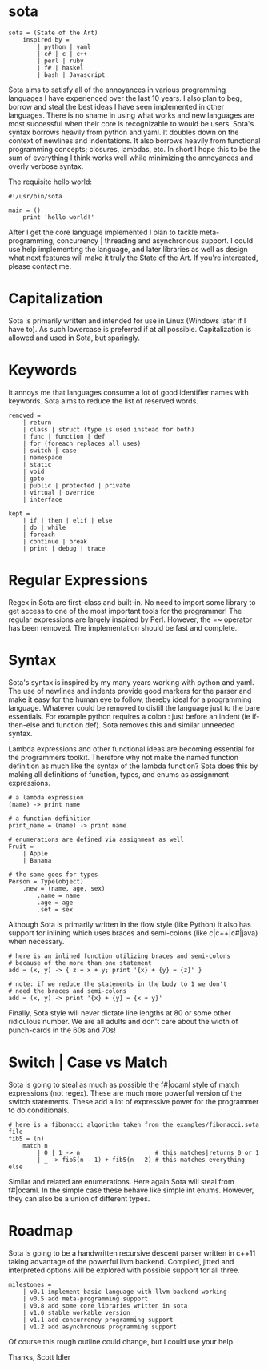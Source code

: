 sota
====
````
sota = (State of the Art)
    inspired by =
        | python | yaml
        | c# | c | c++
        | perl | ruby
        | f# | haskel
        | bash | Javascript
````

Sota aims to satisfy all of the annoyances in various programming
languages I have experienced over the last 10 years.  I also plan
to beg, borrow and steal the best ideas I have seen implemented in
other languages.  There is no shame in using what works and new
languages are most successful when their core is recognizable to
would be users.  Sota's syntax borrows heavily from python and yaml.
It doubles down on the context of newlines and indentations.  It also
borrows heavily from functional programming concepts; closures,
lambdas, etc.  In short I hope this to be the sum of everything I
think works well while minimizing the annoyances and overly verbose
syntax.

The requisite hello world:
````
#!/usr/bin/sota

main = ()
    print 'hello world!'
````
After I get the core language implemented I plan to tackle
meta-programming, concurrency | threading and asynchronous support.  I
could use help implementing the language, and later libraries as
well as design what next features will make it truly the State of the
Art.  If you're interested, please contact me.

Capitalization
==============

Sota is primarily written and intended for use in Linux (Windows
later if I have to).  As such lowercase is preferred if at all possible.
Capitalization is allowed and used in Sota, but sparingly.

Keywords
========

It annoys me that languages consume a lot of good identifier names
with keywords.  Sota aims to reduce the list of reserved words.
````
removed =
    | return
    | class | struct (type is used instead for both)
    | func | function | def
    | for (foreach replaces all uses)
    | switch | case
    | namespace
    | static
    | void
    | goto
    | public | protected | private
    | virtual | override
    | interface

kept =
    | if | then | elif | else
    | do | while
    | foreach
    | continue | break
    | print | debug | trace
````

Regular Expressions
===================

Regex in Sota are first-class and built-in.  No need to import some
library to get access to one of the most important tools for the
programmer!  The regular expressions are largely inspired by Perl.
However, the =~ operator has been removed.  The implementation
should be fast and complete.

Syntax
======

Sota's syntax is inspired by my many years working with python and
yaml.  The use of newlines and indents provide good markers for the
parser and make it easy for the human eye to follow, thereby ideal
for a programming language.  Whatever could be removed to distill
the language just to the bare essentials.  For example python
requires a colon : just before an indent (ie if-then-else and function
def).  Sota removes this and similar unneeded syntax.

Lambda expressions and other functional ideas are becoming essential
for the programmers toolkit.  Therefore why not make the named
function definition as much like the syntax of the lambda function?
Sota does this by making all definitions of function, types, and
enums as assignment expressions.
````
# a lambda expression
(name) -> print name

# a function definition
print_name = (name) -> print name

# enumerations are defined via assignment as well
Fruit =
    | Apple
    | Banana
    
# the same goes for types
Person = Type(object)
    .new = (name, age, sex)
        .name = name
        .age = age
        .set = sex
````

Although Sota is primarily written in the flow style (like
Python) it also has support for inlining which uses braces and
semi-colons (like c|c++|c#|java) when necessary.
````
# here is an inlined function utilizing braces and semi-colons
# because of the more than one statement
add = (x, y) -> { z = x + y; print '{x} + {y} = {z}' }

# note: if we reduce the statements in the body to 1 we don't
# need the braces and semi-colons
add = (x, y) -> print '{x} + {y} = {x + y}'
````

Finally, Sota style will never dictate line lengths at 80 or some
other ridiculous number.  We are all adults and don't care about
the width of punch-cards in the 60s and 70s!

Switch | Case vs Match
======================

Sota is going to steal as much as possible the f#|ocaml style of
match expressions (not regex).  These are much more powerful version
of the switch statements.  These add a lot of expressive power
for the programmer to do conditionals.
````
# here is a fibonacci algorithm taken from the examples/fibonacci.sota file
fib5 = (n)
    match n
        | 0 | 1 -> n                     # this matches|returns 0 or 1
        | _ -> fib5(n - 1) + fib5(n - 2) # this matches everything else
````
Similar and related are enumerations.  Here again Sota will steal
from f#|ocaml.  In the simple case these behave like simple int
enums.  However, they can also be a union of different types.

Roadmap
=======

Sota is going to be a handwritten recursive descent parser written in
c++11 taking advantage of the powerful llvm backend.  Compiled, jitted
and interpreted options will be explored with possible support for
all three.
````
milestones =
    | v0.1 implement basic language with llvm backend working
    | v0.5 add meta-programming support
    | v0.8 add some core libraries written in sota
    | v1.0 stable workable version
    | v1.1 add concurrency programming support
    | v1.2 add asynchronous programming support
````
Of course this rough outline could change, but I could use your help.

Thanks,
Scott Idler
